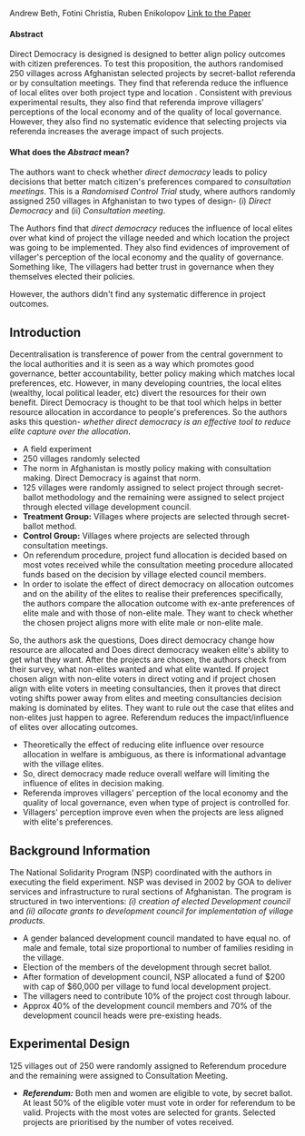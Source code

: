 Andrew Beth, Fotini Christia, Ruben Enikolopov [Link to the Paper](https://www.sciencedirect.com/science/article/pii/S0304387816300797)

#### Abstract 

Direct Democracy is designed is designed to better align policy outcomes with citizen preferences. To test this proposition, the authors randomised 250 villages across Afghanistan selected projects by secret-ballot referenda or by consultation meetings. They find that referenda reduce the influence of local elites over both project type and location . Consistent with previous experimental results, they also find that referenda improve villagers' perceptions of the local economy and of the quality of local governance. However, they also find no systematic evidence that selecting projects via referenda increases the average impact of such projects.

#### What does the *Abstract* mean?

The authors want to check whether *direct democracy* leads to policy decisions that better match citizen's preferences compared to *consultation meetings*. This is a *Randomised Control Trial* study, where authors randomly assigned 250 villages in Afghanistan to two types of design- (i) *Direct Democracy* and (ii) *Consultation meeting*.

The Authors find that *direct  democracy* reduces the influence of local elites over what kind of project the village needed and which location the project was going to be implemented. They also find evidences of improvement of villager's perception of the local economy and the quality of governance. Something like, The villagers had better trust in governance when they themselves elected their policies.

However, the authors didn't find any systematic difference in project outcomes.

## Introduction

Decentralisation is transference of power from the central government to the local authorities and it is seen as a way which promotes good governance, better accountability, better policy making which matches local preferences, etc. However, in many developing countries, the local elites (wealthy, local political leader, etc) divert the resources for their own benefit. Direct Democracy is thought to be that tool which helps in better resource allocation in accordance to people's preferences. So the authors asks this question- *whether direct democracy is an effective tool to reduce elite capture over the allocation*.

- A field experiment
- 250 villages randomly selected
- The norm in Afghanistan is mostly policy making with consultation making. Direct Democracy is against that norm.
- 125 villages were randomly assigned to select project through secret-ballot methodology and the remaining were assigned to select project through elected village development council.
- **Treatment Group:** Villages where projects are selected through secret-ballot method.
- **Control Group:** Villages where projects are selected through consultation meetings. 
- On referendum procedure, project fund allocation is decided based on most votes received while the consultation meeting procedure allocated funds based on the decision by village elected council members. 
- In order to isolate the effect of direct democracy on allocation outcomes and on the ability of the elites to realise their preferences specifically, the authors compare the allocation outcome with ex-ante preferences of elite male and with those of non-elite male. They want to check whether the chosen project aligns more with elite male or non-elite male. 

So, the authors ask the questions, Does direct democracy change how resource are allocated and Does direct democracy weaken elite's ability to get what they want.
After the projects are chosen, the authors check from their survey, what non-elites wanted and what elite wanted. If project chosen align with non-elite voters in direct voting and if project chosen align with elite voters in meeting consultancies, then it proves that direct voting shifts power away from elites and meeting consultancies decision making is dominated by elites. They want to rule out the case that elites and non-elites just happen to agree. Referendum reduces the impact/influence of elites over allocating outcomes.

- Theoretically the effect of reducing elite influence over resource allocation in welfare is ambiguous, as there is informational advantage with the village elites. 
- So, direct democracy made reduce overall welfare will limiting the influence of elites in decision making.
- Referenda improves villagers' perception of the local economy and the quality of local governance, even when type of project is controlled for. 
- Villagers' perception improve even when the projects are less aligned with elite's preferences.

## Background Information

The National Solidarity Program (NSP) coordinated with the authors in executing the field experiment. 
NSP was devised in 2002 by GOA to deliver services and infrastructure to rural sections of Afghanistan. The program is structured in two interventions: *(i) creation of elected Development council*  and *(ii) allocate grants to development council for implementation of village products.*

- A gender balanced development council mandated to have equal no. of male and female, total size proportional to number of families residing in the village. 
- Election of the members of the development through secret ballot.
- After formation of development council, NSP allocated a fund of $200 with cap of $60,000 per village to fund local development project. 
- The villagers need to contribute 10% of the project cost through labour. 
- Approx 40% of the development council members and 70% of the development council heads were pre-existing heads. 


## Experimental Design

125 villages out of 250 were randomly assigned to Referendum procedure and the remaining were assigned to Consultation Meeting. 
- ***Referendum:*** Both men and women are eligible to vote, by secret ballot. At least 50% of the eligible voter must vote in order for referendum to be valid. Projects with the most votes are selected for grants. Selected projects are prioritised by the number of votes received. 
